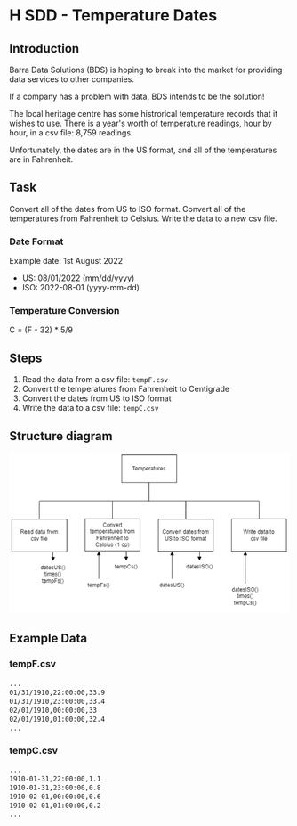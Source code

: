 # H SDD - Temperature Dates

## Introduction

Barra Data Solutions (BDS) is hoping to break into the market for providing data services to other companies.

If a company has a problem with data, BDS intends to be the solution!

The local heritage centre has some histrorical temperature records that it wishes to use.  There is a year's worth of temperature readings, hour by hour, in a csv file: 8,759 readings.

Unfortunately, the dates are in the US format, and all of the temperatures are in Fahrenheit.


## Task

Convert all of the dates from US to ISO format.  Convert all of the temperatures from Fahrenheit to Celsius.  Write the data to a new csv file.


### Date Format

Example date: 1st August 2022

* US: 08/01/2022 (mm/dd/yyyy)
* ISO: 2022-08-01 (yyyy-mm-dd)


### Temperature Conversion

C = (F - 32) * 5/9


## Steps

1. Read the data from a csv file: `tempF.csv`
2. Convert the temperatures from Fahrenheit to Centigrade
3. Convert the dates from US to ISO format
5. Write the data to a csv file: `tempC.csv`


## Structure diagram

![Structure diagram](assets/sd.png)


## Example Data


### tempF.csv

```
...
01/31/1910,22:00:00,33.9
01/31/1910,23:00:00,33.4
02/01/1910,00:00:00,33
02/01/1910,01:00:00,32.4
...
```


### tempC.csv

```
...
1910-01-31,22:00:00,1.1
1910-01-31,23:00:00,0.8
1910-02-01,00:00:00,0.6
1910-02-01,01:00:00,0.2
...
```
